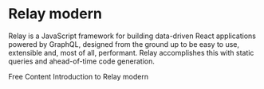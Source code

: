 # Relay modern

Relay is a JavaScript framework for building data-driven React applications powered by GraphQL, designed from the ground up to be easy to use, extensible and, most of all, performant. Relay accomplishes this with static queries and ahead-of-time code generation.

<ResourceGroupTitle>Free Content</ResourceGroupTitle>
<BadgeLink colorScheme='yellow' badgeText='Read' href='https://relay.dev/docs/'>Introduction to Relay modern</BadgeLink>
